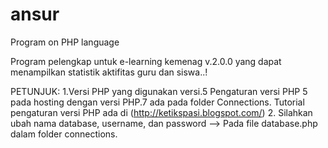 # ansur
Program on PHP language


Program pelengkap untuk e-learning kemenag v.2.0.0 yang dapat menampilkan statistik aktifitas guru dan siswa..!

PETUNJUK:
1.Versi PHP yang digunakan versi.5
Pengaturan versi PHP 5 pada hosting dengan versi PHP.7 ada pada folder Connections.
Tutorial pengaturan versi PHP ada di (http://ketikspasi.blogspot.com/)
2. Silahkan ubah nama database, username, dan password --> Pada file database.php dalam folder connections.
